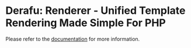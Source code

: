 # Derafu: Renderer - Unified Template Rendering Made Simple For PHP

Please refer to the [documentation](https://www.derafu.dev/docs/ui/renderer) for more information.
